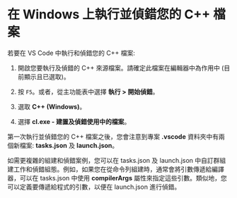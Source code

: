 <h1 data-loc-id="walkthrough.windows.title.run.and.debug.your.file">在 Windows 上執行並偵錯您的 C++ 檔案</h1>
<p data-loc-id="walkthrough.windows.run.and.debug.your.file">若要在 VS Code 中執行和偵錯您的 C++ 檔案:</p>
<ol>
<li><p data-loc-id="walkthrough.windows.instructions1">開啟您要執行及偵錯的 C++ 來源檔案。請確定此檔案在編輯器中為作用中 (目前顯示且已選取)。</p>
</li>
<li><p data-loc-id="walkthrough.windows.press.f5">按 <code>F5</code>。或者，從主功能表中選擇 <strong><span data-loc-id="walkthrough.windows.run" data-loc-hint="Refers to Run command on main menu">執行</span> &gt; <span data-loc-id="walkthrough.windows.start.debugging" data-loc-hint="Refers to Start Debugging command under Run menu on main menu">開始偵錯</span></strong>。</p>
</li>
<li><p data-loc-id="walkthrough.windows.select.compiler">選取 <strong>C++ (Windows)</strong>。</p>
</li>
<li><p data-loc-id="walkthrough.windows.choose.build.active.file">選擇 <strong>cl.exe - <span data-loc-id="walkthrough.windows.build.and.debug.active.file" data-loc-hint="Should be the same as translation for build.and.debug.active.file in extension.ts">建置及偵錯使用中的檔案</span></strong>。</p>
</li>
</ol>
<p data-loc-id="walkthrough.windows.after.running">第一次執行並偵錯您的 C++ 檔案之後，您會注意到專案 <strong>.vscode</strong> 資料夾中有兩個新檔案: <strong>tasks.json</strong> 及 <strong>launch.json</strong>。</p>

<p data-loc-id="walkthrough.windows.for.more.complex">如需更複雜的組建和偵錯案例，您可以在 <span>tasks.json</span> 及 <span>launch.json</span> 中自訂群組建工作和偵錯組態。例如，如果您在從命令列組建時，通常會將引數傳遞給編譯器，可以在 <span>tasks.json</span> 中使用 <strong>compilerArgs</strong> 屬性來指定這些引數。類似地，您可以定義要傳遞給程式的引數，以便在 <span>launch.json</span> 進行偵錯。</p>
